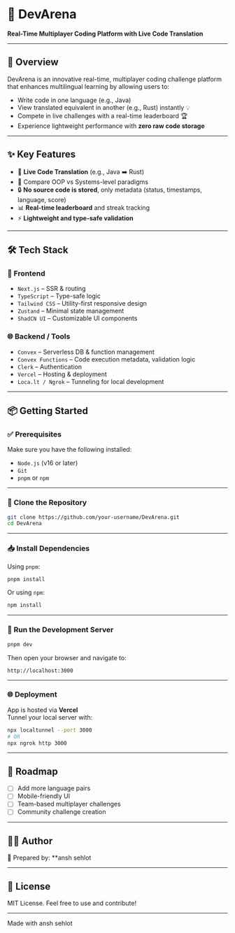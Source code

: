 # 🚀 DevArena

**Real-Time Multiplayer Coding Platform with Live Code Translation**

---

## 📖 Overview

DevArena is an innovative real-time, multiplayer coding challenge platform that enhances multilingual learning by allowing users to:

- Write code in one language (e.g., Java)
- View translated equivalent in another (e.g., Rust) instantly 💡
- Compete in live challenges with a real-time leaderboard 🏆
- Experience lightweight performance with **zero raw code storage**

---

## ✨ Key Features

- 🔄 **Live Code Translation** (e.g., Java ➡️ Rust)
- 💬 Compare OOP vs Systems-level paradigms
- 🔒 **No source code is stored**, only metadata (status, timestamps, language, score)
- 📊 **Real-time leaderboard** and streak tracking
- ⚡ **Lightweight and type-safe validation**

---

## 🛠 Tech Stack

### 🧩 Frontend
- `Next.js` – SSR & routing  
- `TypeScript` – Type-safe logic  
- `Tailwind CSS` – Utility-first responsive design  
- `Zustand` – Minimal state management  
- `ShadCN UI` – Customizable UI components  

### 🌐 Backend / Tools
- `Convex` – Serverless DB & function management  
- `Convex Functions` – Code execution metadata, validation logic  
- `Clerk` – Authentication  
- `Vercel` – Hosting & deployment  
- `Loca.lt / Ngrok` – Tunneling for local development  

---

## 📦 Getting Started

### ✅ Prerequisites

Make sure you have the following installed:

- `Node.js` (v16 or later)
- `Git`
- `pnpm` or `npm`

---

### 🔄 Clone the Repository

```bash
git clone https://github.com/your-username/DevArena.git
cd DevArena
```

---

### 📥 Install Dependencies

Using `pnpm`:

```bash
pnpm install
```

Or using `npm`:

```bash
npm install
```

---

### 🚀 Run the Development Server

```bash
pnpm dev
```

Then open your browser and navigate to:

```
http://localhost:3000
```

---

### 🌐 Deployment

App is hosted via **Vercel**  
Tunnel your local server with:

```bash
npx localtunnel --port 3000
# OR
npx ngrok http 3000
```

---

## 📣 Roadmap

- [ ] Add more language pairs
- [ ] Mobile-friendly UI
- [ ] Team-based multiplayer challenges
- [ ] Community challenge creation

---

## 🧑‍💼 Author

📌 Prepared by: **ansh sehlot



---

## 📄 License

MIT License. Feel free to use and contribute!

---

Made with ansh sehlot




